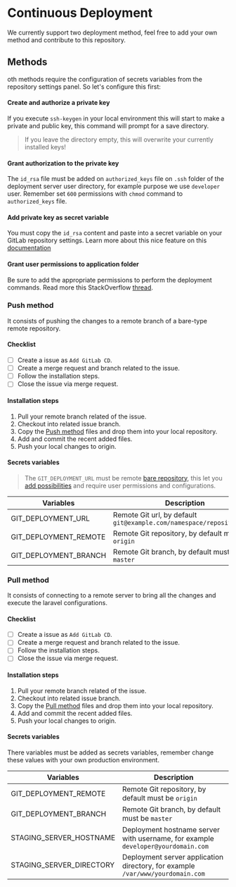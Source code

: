 # Continuous Deployment

We currently support two deployment method, feel free to add your own method and contribute to this repository.

## Methods

oth methods require the configuration of secrets variables from the repository settings panel. So let's configure this first:

#### Create and authorize a private key

If you execute `ssh-keygen` in your local environment this will start to make a private and public key, this command will prompt for a save directory. 

> If you leave the directory empty, this will overwrite your currently installed keys! 

#### Grant authorization to the private key

The `id_rsa` file must be added on `authorized_keys` file on `.ssh` folder of the deployment server user directory, for example purpose we use `developer` user. Remember set `600` permissions with `chmod` command to `authorized_keys` file. 

#### Add private key as secret variable

You must copy the `id_rsa` content and paste into a secret variable on your GitLab repository settings. Learn more about this nice feature on this [documentation](https://docs.gitlab.com/ee/ci/variables/)

#### Grant user permissions to application folder

Be sure to add the appropriate permissions to perform the deployment commands. Read more this StackOverflow [thread](https://serverfault.com/questions/124800/how-to-setup-linux-permissions-for-the-www-folder).

### Push method

It consists of pushing the changes to a remote branch of a bare-type remote repository.

#### Checklist

- [ ] Create a issue as `Add GitLab CD`.
- [ ] Create a merge request and branch related to the issue.
- [ ] Follow the installation steps.
- [ ] Close  the issue via merge request.

#### Installation steps

1.	Pull your remote branch related of the issue.
2.  Checkout into related issue branch.
2.  Copy the [Push method](../../scripts/continuous-deployment/push-method) files and drop them into your local repository.
3.	Add and commit the recent added files.
4.	Push your local changes to origin.

#### Secrets variables

> The `GIT_DEPLOYMENT_URL` must be remote [bare repository](http://www.saintsjd.com/2011/01/what-is-a-bare-git-repository/), this let you [add possibilities](https://www.digitalocean.com/community/tutorials/how-to-use-git-hooks-to-automate-development-and-deployment-tasks) and require user permissions and configurations. 

| Variables | Description |
| --- | --- |
| GIT_DEPLOYMENT_URL | Remote Git url, by default `git@example.com/namespace/repository.git` |
| GIT_DEPLOYMENT_REMOTE | Remote Git repository, by default must be `origin` |
| GIT_DEPLOYMENT_BRANCH | Remote Git branch, by default must be `master` |

### Pull method

It consists of connecting to a remote server to bring all the changes and execute the laravel configurations.

#### Checklist

- [ ] Create a issue as `Add GitLab CD`.
- [ ] Create a merge request and branch related to the issue.
- [ ] Follow the installation steps.
- [ ] Close  the issue via merge request.

#### Installation steps

1.	Pull your remote branch related of the issue.
2.  Checkout into related issue branch.
2.  Copy the [Pull method](../../scripts/continuous-deployment/pull-method) files and drop them into your local repository.
3.	Add and commit the recent added files.
4.	Push your local changes to origin.

#### Secrets variables

There variables must be added as secrets variables, remember change these values with your own production environment. 

| Variables | Description |
| --- | --- |
| GIT_DEPLOYMENT_REMOTE | Remote Git repository, by default must be `origin`  |
| GIT_DEPLOYMENT_BRANCH | Remote Git branch, by default must be `master` |
| STAGING_SERVER_HOSTNAME | Deployment hostname server with username, for example `developer@yourdomain.com` |
| STAGING_SERVER_DIRECTORY | Deployment server application directory, for example `/var/www/yourdomain.com` |
